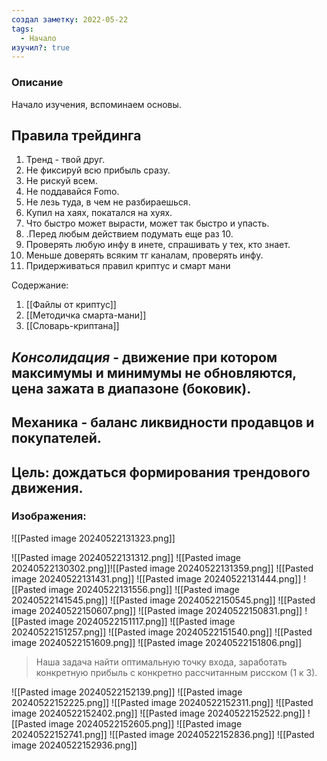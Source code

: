 ```yaml
---
создал заметку: 2022-05-22
tags:
  - Начало
изучил?: true
---
```

### Описание
Начало изучения, вспоминаем основы.

## Правила трейдинга
1. Тренд - твой друг.
2. Не фиксируй всю прибыль сразу.
3. Не рискуй всем.
4. Не поддавайся Fomo.
5. Не лезь туда, в чем не разбираешься.
6. Купил на хаях, покатался на хуях.
7. Что быстро может вырасти, может так быстро и упасть.
8. .Перед любым действием подумать еще раз 10. 
9. Проверять любую инфу в инете, спрашивать у тех, кто знает. 
10. Меньше доверять всяким тг каналам, проверять инфу. 
11. Придерживаться правил криптус и смарт мани


Содержание:
1. [[Файлы от криптус]]
2. [[Методичка смарта-мани]]
3. [[Словарь-криптана]]



## *Консолидация* - движение при котором максимумы и минимумы не обновляются, цена зажата в диапазоне (боковик).


## Механика - баланс ликвидности продавцов и покупателей.


## Цель:  дождаться формирования трендового движения.


### Изображения:


![[Pasted image 20240522131323.png]]

![[Pasted image 20240522131312.png]]
![[Pasted image 20240522130302.png]]![[Pasted image 20240522131359.png]]
![[Pasted image 20240522131431.png]]
![[Pasted image 20240522131444.png]]
![[Pasted image 20240522131556.png]]
![[Pasted image 20240522141545.png]]
![[Pasted image 20240522150545.png]]
![[Pasted image 20240522150607.png]]
![[Pasted image 20240522150831.png]]
![[Pasted image 20240522151117.png]]
![[Pasted image 20240522151257.png]]
![[Pasted image 20240522151540.png]]
![[Pasted image 20240522151609.png]]
![[Pasted image 20240522151806.png]]

> Наша задача найти оптимальную точку входа, заработать конкретную прибыль с конкретно рассчитанным рисском (1 к 3).

![[Pasted image 20240522152139.png]]
![[Pasted image 20240522152225.png]]
![[Pasted image 20240522152311.png]]
![[Pasted image 20240522152402.png]]
![[Pasted image 20240522152522.png]]
![[Pasted image 20240522152605.png]]
![[Pasted image 20240522152741.png]]
![[Pasted image 20240522152836.png]]
![[Pasted image 20240522152936.png]]



